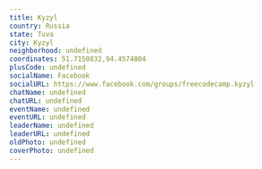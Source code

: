 ```yaml
---
title: Kyzyl
country: Russia
state: Tuva
city: Kyzyl
neighborhood: undefined
coordinates: 51.7150832,94.4574804
plusCode: undefined
socialName: Facebook
socialURL: https://www.facebook.com/groups/freecodecamp.kyzyl
chatName: undefined
chatURL: undefined
eventName: undefined
eventURL: undefined
leaderName: undefined
leaderURL: undefined
oldPhoto: undefined
coverPhoto: undefined
---
```

